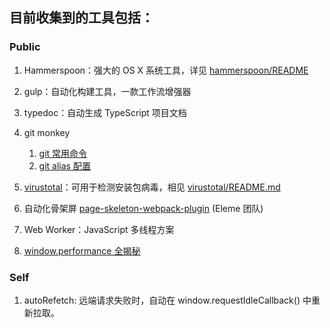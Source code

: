 ## 目前收集到的工具包括：

### Public

1. Hammerspoon：强大的 OS X 系统工具，详见 [hammerspoon/README](./hammerspoon/README.md)

2. gulp：自动化构建工具，一款工作流增强器
   
3. typedoc：自动生成 TypeScript 项目文档

4. git monkey
   1. [git 常用命令](https://github.com/EmilyQiRabbit/amazing-system-utils/blob/master/git-monkey/git.md)
   2. [git alias 配置](https://github.com/EmilyQiRabbit/amazing-system-utils/blob/master/git-monkey/git-alias.md)

5. [virustotal](https://developers.virustotal.com/v3.0/)：可用于检测安装包病毒，相见 [virustotal/README.md](./virustotal/README.md)

6. 自动化骨架屏 [page-skeleton-webpack-plugin](https://github.com/ElemeFE/page-skeleton-webpack-plugin) (Eleme 团队)

7. Web Worker：JavaScript 多线程方案

8. [window.performance 全揭秘](https://www.cnblogs.com/tugenhua0707/p/10982332.html)

### Self

1. autoRefetch: 远端请求失败时，自动在 window.requestIdleCallback() 中重新拉取。
